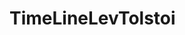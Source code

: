 # TimeLineLevTolstoi<!DOCTYPE html>
<html lang="ru">
<head>
    <meta charset="UTF-8">
    <meta name="viewport" content="width=device-width, initial-scale=1.0">
    <title>Жизненный путь Льва Толстого</title>
    <script src="https://cdnjs.cloudflare.com/ajax/libs/tailwindcss/2.2.19/tailwind.min.js"></script>
    <style>
        .timeline-line {
            position: absolute;
            left: 50%;
            transform: translateX(-50%);
            width: 2px;
            height: 100%;
            background: linear-gradient(to bottom, #BFDBFE, #60A5FA, #BFDBFE);
        }
        
        .timeline-event {
            opacity: 0;
            transform: translateY(20px);
            animation: fadeIn 0.5s ease forwards;
        }
        
        @keyframes fadeIn {
            to {
                opacity: 1;
                transform: translateY(0);
            }
        }
        
        .event-card {
            transition: all 0.3s ease;
        }
        
        .event-card:hover {
            transform: translateY(-5px);
            box-shadow: 0 10px 15px -3px rgba(0, 0, 0, 0.1);
        }
    </style>
</head>
<body class="bg-gray-50">
    <div class="max-w-5xl mx-auto p-6">
        <h1 class="text-4xl font-bold text-center mb-4 text-blue-900">Жизненный путь Льва Толстого</h1>
        <p class="text-center text-gray-600 mb-8">Интерактивная хронология жизни великого писателя</p>
        
        <div class="relative">
            <div class="timeline-line"></div>
            <div id="timeline-container"></div>
        </div>
    </div>

    <script>
        const events = [
            {
                year: 1828,
                title: "Рождение в Ясной Поляне",
                description: "Лев Николаевич Толстой родился 9 сентября в усадьбе Ясная Поляна",
                details: [
                    "Был четвертым ребенком в семье графа Николая Ильича",
                    "Усадьба Ясная Поляна являлась родовым имением",
                    "При рождении получил титул графа"
                ]
            },
            // Добавьте остальные события здесь
        ];

        function createTimelineEvent(event, index) {
            const isRight = index % 2 === 1;
            const html = `
                <div class="timeline-event flex w-full ${isRight ? 'justify-end' : ''} mb-12">
                    <div class="w-5/12 relative ${isRight ? 'order-1 pl-4' : 'pr-4'}">
                        <div class="event-card bg-white p-4 rounded-lg shadow-lg">
                            <div class="font-bold text-lg text-blue-800">${event.year}</div>
                            <div class="font-semibold text-lg mb-2">${event.title}</div>
                            <p class="text-gray-600">${event.description}</p>
                            <div class="mt-4 hidden details">
                                ${event.details.map(detail => `<p class="text-sm text-gray-700 mt-2">• ${detail}</p>`).join('')}
                            </div>
                            <button class="mt-4 text-blue-500 hover:text-blue-700 text-sm toggle-details">
                                Подробнее...
                            </button>
                        </div>
                        <div class="absolute top-1/2 ${isRight ? '-left-3' : '-right-3'} w-6 h-6 rounded-full bg-blue-500 transform -translate-y-1/2">
                            <div class="absolute inset-0.5 rounded-full bg-white"></div>
                            <div class="absolute inset-1 rounded-full bg-blue-500"></div>
                        </div>
                    </div>
                </div>
            `;
            return html;
        }

        const container = document.getElementById('timeline-container');
        events.forEach((event, index) => {
            container.innerHTML += createTimelineEvent(event, index);
        });

        document.querySelectorAll('.toggle-details').forEach(button => {
            button.addEventListener('click', () => {
                const details = button.previousElementSibling;
                details.classList.toggle('hidden');
                button.textContent = details.classList.contains('hidden') ? 'Подробнее...' : 'Свернуть';
            });
        });
    </script>
</body>
</html>
